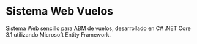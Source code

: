# Sistema Web Vuelos

Sistema Web sencillo para ABM de vuelos, desarrollado en C# .NET Core 3.1 utilizando Microsoft Entity Framework.
